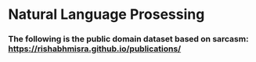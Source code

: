 # Natural Language Prosessing

### The following is the public domain dataset based on sarcasm: https://rishabhmisra.github.io/publications/
